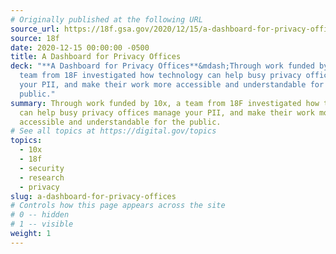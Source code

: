 ```yaml
---
# Originally published at the following URL
source_url: https://18f.gsa.gov/2020/12/15/a-dashboard-for-privacy-offices/
source: 18f
date: 2020-12-15 00:00:00 -0500
title: A Dashboard for Privacy Offices
deck: "**A Dashboard for Privacy Offices**&mdash;Through work funded by 10x, a
  team from 18F investigated how technology can help busy privacy offices manage
  your PII, and make their work more accessible and understandable for the
  public."
summary: Through work funded by 10x, a team from 18F investigated how technology
  can help busy privacy offices manage your PII, and make their work more
  accessible and understandable for the public.
# See all topics at https://digital.gov/topics
topics:
  - 10x
  - 18f
  - security
  - research
  - privacy
slug: a-dashboard-for-privacy-offices
# Controls how this page appears across the site
# 0 -- hidden
# 1 -- visible
weight: 1
---
```

